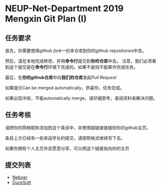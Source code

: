# NEUP-Net-Department 2019 Mengxin Git Plan (I)
## 任务要求
首先，你需要使用github *fork*一份本仓库到你的github repositories中去。

然后，请在本地完成修改，并用**命令行**提交到**你的仓库**中去。
注意，我们必须看到这个提交是在**命令行**环境下完成的。如果不是则不能算作完成任务。

最后，在**你的github仓库**中向**我们的仓库**发起*Pull Request*

如果提示Can be merged automatically，恭喜你，任务完成。

如果出现冲突，不能automatically merge，请仔细思考，查阅资料来解决问题。
## 任务考核
请把你的网络昵称添加到这个条目中，并使用超链接链接到你的github主页。

条目上方已经有一些来自学长的提交，请按照格式继续写下去。

如果你拥有个人主页并且愿意分享，可以把这个链接指向你的主页
## 提交列表
- [Neboer](https://github.com/Neboer)
- [DuckSoft](https://www.ducksoft.site/)
